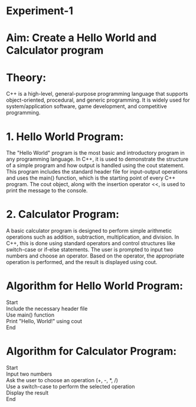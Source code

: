 # Experiment-1

# Aim: Create a Hello World and Calculator program

# Theory:<br>
C++ is a high-level, general-purpose programming language that supports object-oriented, procedural, and generic programming. It is widely used for system/application software, game development, and competitive programming.<br>

# 1. Hello World Program:<br>
The "Hello World" program is the most basic and introductory program in any programming language. In C++, it is used to demonstrate the structure of a simple program and how output is handled using the cout statement. This program includes the standard header file <iostream> for input-output operations and uses the main() function, which is the starting point of every C++ program. The cout object, along with the insertion operator <<, is used to print the message to the console.<br>

# 2. Calculator Program:<br>
A basic calculator program is designed to perform simple arithmetic operations such as addition, subtraction, multiplication, and division. In C++, this is done using standard operators and control structures like switch-case or if-else statements. The user is prompted to input two numbers and choose an operator. Based on the operator, the appropriate operation is performed, and the result is displayed using cout.<br>

# Algorithm for Hello World Program:  

Start  
Include the necessary header file  
Use main() function  
Print "Hello, World!" using cout  
End  


# Algorithm for Calculator Program:  

Start  
Input two numbers  
Ask the user to choose an operation (+, -, *, /)  
Use a switch-case to perform the selected operation  
Display the result  
End  
